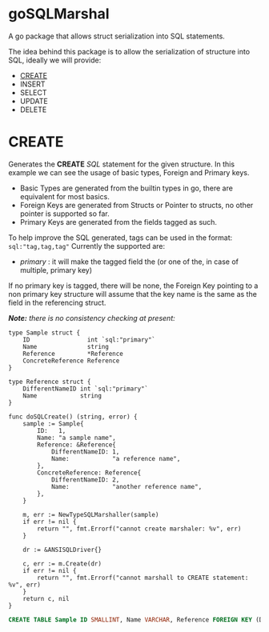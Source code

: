 # goSQLMarshal
A go package that allows struct serialization into SQL statements.

The idea behind this package is to allow the serialization of structure into SQL, ideally we will provide:
 * [CREATE](#create)
 * INSERT
 * SELECT
 * UPDATE
 * DELETE

# CREATE

Generates the **CREATE** *SQL* statement for the given structure.
In this example we can see the usage of basic types, Foreign and Primary keys.

 * Basic Types are generated from the builtin types in go, there are equivalent for most basics.
 * Foreign Keys are generated from Structs or Pointer to structs, no other pointer is supported so far.
 * Primary Keys are generated from the fields tagged as such.

To help improve the SQL generated, tags can be used in the format: `sql:"tag,tag,tag"`
Currently the supported are:
 * *primary* : it will make the tagged field the (or one of the, in case of multiple,  primary key)

If no primary key is tagged, there will be none, the Foreign Key pointing to a non primary key structure 
will assume that the key name is the same as the field in the referencing struct.

***Note:** there is no consistency checking at present:*

```golang
type Sample struct {
	ID                int `sql:"primary"`
	Name              string
	Reference         *Reference
	ConcreteReference Reference
}

type Reference struct {
	DifferentNameID int `sql:"primary"`
	Name            string
}

func doSQLCreate() (string, error) {
	sample := Sample{
		ID:   1,
		Name: "a sample name",
		Reference: &Reference{
			DifferentNameID: 1,
			Name:            "a reference name",
		},
		ConcreteReference: Reference{
			DifferentNameID: 2,
			Name:            "another reference name",
		},
	}

	m, err := NewTypeSQLMarshaller(sample)
	if err != nil {
		return "", fmt.Errorf("cannot create marshaler: %v", err)
	}

	dr := &ANSISQLDriver{}

	c, err := m.Create(dr)
	if err != nil {
		return "", fmt.Errorf("cannot marshall to CREATE statement: %v", err)
	}
	return c, nil
}
```
```sql
CREATE TABLE Sample ID SMALLINT, Name VARCHAR, Reference FOREIGN KEY (DifferentNameID) REFERENCES Reference (DifferentNameID) ON DELETE CASCADE ON UPDATE CASCADE, ConcreteReference FOREIGN KEY (DifferentNameID) REFERENCES Reference (DifferentNameID) ON DELETE CASCADE ON UPDATE CASCADE, PRIMARY KEY (ID);
```

